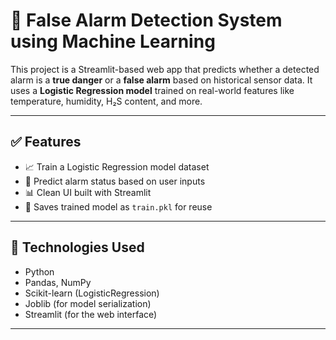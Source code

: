 # 🚨 False Alarm Detection System using Machine Learning

This project is a Streamlit-based web app that predicts whether a detected alarm is a **true danger** or a **false alarm** based on historical sensor data. It uses a **Logistic Regression model** trained on real-world features like temperature, humidity, H₂S content, and more.

---

## ✅ Features

- 📈 Train a Logistic Regression model dataset
- 🧪 Predict alarm status based on user inputs
- 📊 Clean UI built with Streamlit
- 💾 Saves trained model as `train.pkl` for reuse

---

## 🧠 Technologies Used

- Python
- Pandas, NumPy
- Scikit-learn (LogisticRegression)
- Joblib (for model serialization)
- Streamlit (for the web interface)

---
